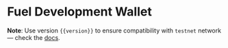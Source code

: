 <script setup>
  import { data } from '../../versions.data'
  const { version } = data
</script>

# Fuel Development Wallet

**Note**: Use version `{{version}}` to ensure compatibility with `testnet` network — check the [docs](https://docs.fuel.network/guides/installation/#using-the-latest-toolchain).
